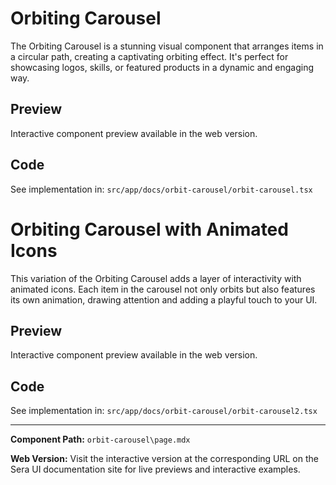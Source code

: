 # Orbiting Carousel 

The Orbiting Carousel is a stunning visual component that arranges items in a circular path, creating a captivating orbiting effect. It's perfect for showcasing logos, skills, or featured products in a dynamic and engaging way.

## Preview

Interactive component preview available in the web version.

## Code

See implementation in: `src/app/docs/orbit-carousel/orbit-carousel.tsx`

# Orbiting Carousel with Animated Icons

This variation of the Orbiting Carousel adds a layer of interactivity with animated icons. Each item in the carousel not only orbits but also features its own animation, drawing attention and adding a playful touch to your UI.

## Preview

Interactive component preview available in the web version.

## Code

See implementation in: `src/app/docs/orbit-carousel/orbit-carousel2.tsx`

---

**Component Path:** `orbit-carousel\page.mdx`

**Web Version:** Visit the interactive version at the corresponding URL on the Sera UI documentation site for live previews and interactive examples.

